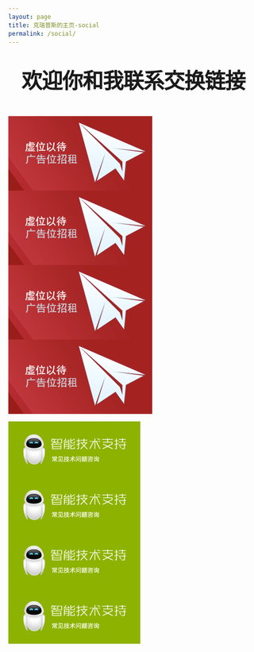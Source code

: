```yaml
---
layout: page
title: 克瑞普斯的主页-social
permalink: /social/
---
```


<style type="text/css" media="screen">
  h1 {
    font-size: 3em;
    line-height: 1;
    letter-spacing: -1px;
    text-align: center;
    margin: 50px 0;
  }
  .m-b-15 {
    margin-bottom: 15px; 
  }
  .pull-left {
    float: left;
  }
  .clear {
    overflow: hidden;
  }
  a {
    text-decoration:none;
  }
</style>

<div class="container" style="margin:0 auto;">
  <h1>欢迎你和我<a href="/about/index.html">联系</a>交换链接</h1>
  <div class="m-b-15 clear">
    <img src="/sources/images/ad/red.png" class="col-md-3 pull-left"/>
    <img src="/sources/images/ad/red.png" class="col-md-3 pull-left"/>
    <img src="/sources/images/ad/red.png" class="col-md-3 pull-left"/>
    <img src="/sources/images/ad/red.png" class="col-md-3 pull-left"/>
  </div>
  <div class="m-b-15 clear">
    <img src="/sources/images/ad/sobot.png" class="col-md-3 pull-left"/>
    <img src="/sources/images/ad/sobot.png" class="col-md-3 pull-left"/>
    <img src="/sources/images/ad/sobot.png" class="col-md-3 pull-left"/>
    <img src="/sources/images/ad/sobot.png" class="col-md-3 pull-left"/>
  </div>
</div>
